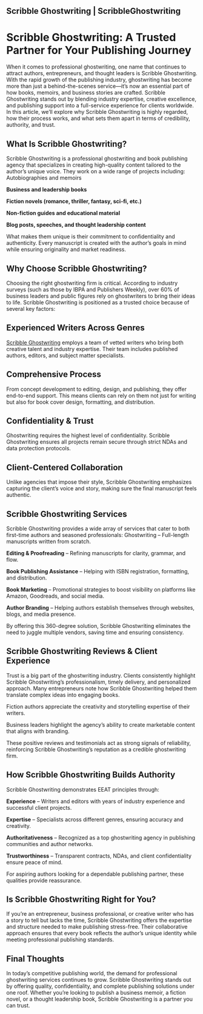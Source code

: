 ## Scribble Ghostwriting | ScribbleGhostwriting

# Scribble Ghostwriting: A Trusted Partner for Your Publishing Journey

When it comes to professional ghostwriting, one name that continues to attract authors, entrepreneurs, and thought leaders is Scribble Ghostwriting. With the rapid growth of the publishing industry, ghostwriting has become more than just a behind-the-scenes service—it’s now an essential part of how books, memoirs, and business stories are crafted. Scribble Ghostwriting stands out by blending industry expertise, creative excellence, and publishing support into a full-service experience for clients worldwide.
In this article, we’ll explore why Scribble Ghostwriting is highly regarded, how their process works, and what sets them apart in terms of credibility, authority, and trust.

## What Is Scribble Ghostwriting?
Scribble Ghostwriting is a professional ghostwriting and book publishing agency that specializes in creating high-quality content tailored to the author’s unique voice. They work on a wide range of projects including:
Autobiographies and memoirs


**Business and leadership books**


**Fiction novels (romance, thriller, fantasy, sci-fi, etc.)**


**Non-fiction guides and educational material**


**Blog posts, speeches, and thought leadership content**


What makes them unique is their commitment to confidentiality and authenticity. Every manuscript is created with the author’s goals in mind while ensuring originality and market readiness.

## Why Choose Scribble Ghostwriting?

Choosing the right ghostwriting firm is critical. According to industry surveys (such as those by IBPA and Publishers Weekly), over 60% of business leaders and public figures rely on ghostwriters to bring their ideas to life. Scribble Ghostwriting is positioned as a trusted choice because of several key factors:

## Experienced Writers Across Genres

 [Scribble Ghostwriting](https://www.scribbleghostwriting.com/) employs a team of vetted writers who bring both creative talent and industry expertise. Their team includes published authors, editors, and subject matter specialists.


## Comprehensive Process

 
 From concept development to editing, design, and publishing, they offer end-to-end support. This means clients can rely on them not just for writing but also for book cover design, formatting, and distribution.
 
 
 ## Confidentiality & Trust
 
  Ghostwriting requires the highest level of confidentiality. Scribble Ghostwriting ensures all projects remain secure through strict NDAs and data protection protocols.
  
## Client-Centered Collaboration

Unlike agencies that impose their style, Scribble Ghostwriting emphasizes capturing the client’s voice and story, making sure the final manuscript feels authentic.

## Scribble Ghostwriting Services

Scribble Ghostwriting provides a wide array of services that cater to both first-time authors and seasoned professionals:
Ghostwriting – Full-length manuscripts written from scratch.


**Editing & Proofreading** – Refining manuscripts for clarity, grammar, and flow.


**Book Publishing Assistance** – Helping with ISBN registration, formatting, and distribution.


**Book Marketing** – Promotional strategies to boost visibility on platforms like Amazon, Goodreads, and social media.


**Author Branding** – Helping authors establish themselves through websites, blogs, and media presence.


By offering this 360-degree solution, Scribble Ghostwriting eliminates the need to juggle multiple vendors, saving time and ensuring consistency.

## Scribble Ghostwriting Reviews & Client Experience

Trust is a big part of the ghostwriting industry. Clients consistently highlight Scribble Ghostwriting’s professionalism, timely delivery, and personalized approach.
Many entrepreneurs note how Scribble Ghostwriting helped them translate complex ideas into engaging books.


Fiction authors appreciate the creativity and storytelling expertise of their writers.


Business leaders highlight the agency’s ability to create marketable content that aligns with branding.


These positive reviews and testimonials act as strong signals of reliability, reinforcing Scribble Ghostwriting’s reputation as a credible ghostwriting firm.

## How Scribble Ghostwriting Builds Authority

Scribble Ghostwriting demonstrates EEAT principles through:

**Experience** – Writers and editors with years of industry experience and successful client projects.


**Expertise** – Specialists across different genres, ensuring accuracy and creativity.


**Authoritativeness** – Recognized as a top ghostwriting agency in publishing communities and author networks.


**Trustworthiness** – Transparent contracts, NDAs, and client confidentiality ensure peace of mind.


For aspiring authors looking for a dependable publishing partner, these qualities provide reassurance.

## Is Scribble Ghostwriting Right for You?

If you’re an entrepreneur, business professional, or creative writer who has a story to tell but lacks the time, Scribble Ghostwriting offers the expertise and structure needed to make publishing stress-free. Their collaborative approach ensures that every book reflects the author’s unique identity while meeting professional publishing standards.

## Final Thoughts

In today’s competitive publishing world, the demand for professional ghostwriting services continues to grow. Scribble Ghostwriting stands out by offering quality, confidentiality, and complete publishing solutions under one roof. Whether you’re looking to publish a business memoir, a fiction novel, or a thought leadership book, Scribble Ghostwriting is a partner you can trust.
